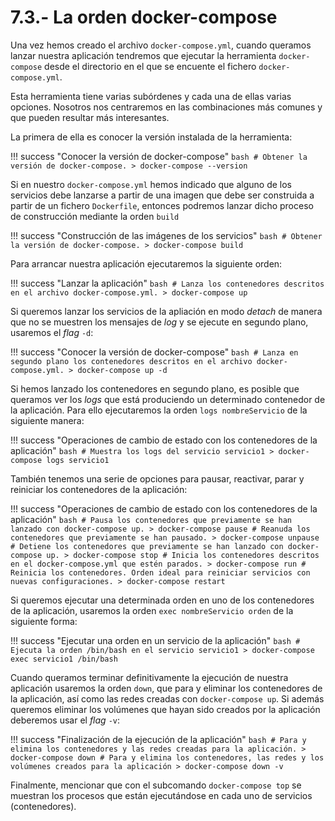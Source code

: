# 7.3.- La orden docker-compose

Una vez hemos creado el archivo `docker-compose.yml`, cuando queramos lanzar nuestra aplicación tendremos que ejecutar la herramienta `docker-compose` desde el directorio en el que se encuente el fichero `docker-compose.yml`.

Esta herramienta tiene varias subórdenes y cada una de ellas varias opciones. Nosotros nos centraremos en las combinaciones más comunes y que pueden resultar más interesantes.

La primera de ella es conocer la versión instalada de la herramienta:

!!! success "Conocer la versión de docker-compose"
    ```bash
    # Obtener la versión de docker-compose.
    > docker-compose --version
    ```

Si en nuestro `docker-compose.yml` hemos indicado que alguno de los servicios debe lanzarse a partir de una imagen que debe ser construida a partir de un fichero `Dockerfile`, entonces podremos lanzar dicho proceso de construcción mediante la orden `build`

!!! success "Construcción de las imágenes de los servicios"
    ```bash
    # Obtener la versión de docker-compose.
    > docker-compose build
    ```

Para arrancar nuestra aplicación ejecutaremos la siguiente orden:

!!! success "Lanzar la aplicación"
    ```bash
    # Lanza los contenedores descritos en el archivo docker-compose.yml.
    > docker-compose up
    ```

Si queremos lanzar los servicios de la apliación en modo *detach* de manera que no se muestren los mensajes de *log* y se ejecute en segundo plano, usaremos el *flag* `-d`:

!!! success "Conocer la versión de docker-compose"
    ```bash
    # Lanza en segundo plano los contenedores descritos en el archivo docker-compose.yml.
    > docker-compose up -d
    ```

Si hemos lanzado los contenedores en segundo plano, es posible que queramos ver los *logs* que está produciendo un determinado contenedor de la aplicación. Para ello ejecutaremos la orden `logs nombreServicio` de la siguiente manera:

!!! success "Operaciones de cambio de estado con los contenedores de la aplicación"
    ```bash
    # Muestra los logs del servicio servicio1
    > docker-compose logs servicio1
    ```

También tenemos una serie de opciones para pausar, reactivar, parar y reiniciar los contenedores de la aplicación:

!!! success "Operaciones de cambio de estado con los contenedores de la aplicación"
    ```bash
    # Pausa los contenedores que previamente se han lanzado con docker-compose up.
    > docker-compose pause
    # Reanuda los contenedores que previamente se han pausado.
    > docker-compose unpause
    # Detiene los contenedores que previamente se han lanzado con docker-compose up.
    > docker-compose stop
    # Inicia los contenedores descritos en el docker-compose.yml que estén parados.
    > docker-compose run
    # Reinicia los contenedores. Orden ideal para reiniciar servicios con nuevas configuraciones.
    > docker-compose restart
    ```

Si queremos ejecutar una determinada orden en uno de los contenedores de la aplicación, usaremos la orden `exec nombreServicio orden` de la siguiente forma:

!!! success "Ejecutar una orden en un servicio de la aplicación"
    ```bash
    # Ejecuta la orden /bin/bash en el servicio servicio1
    > docker-compose exec servicio1 /bin/bash
    ```

Cuando queramos terminar definitivamente la ejecución de nuestra aplicación usaremos la orden `down`, que para y eliminar los contenedores de la aplicación, así como las redes creadas con `docker-compose up`. Si además queremos eliminar los volúmenes que hayan sido creados por la aplicación deberemos usar el *flag* `-v`:

!!! success "Finalización de la ejecución de la aplicación"
    ```bash
    # Para y elimina los contenedores y las redes creadas para la aplicación.
    > docker-compose down
    # Para y elimina los contenedores, las redes y los volúmenes creados para la aplicación
    > docker-compose down -v
    ```

Finalmente, mencionar que con el subcomando `docker-compose top` se muestran los procesos que están ejecutándose en cada uno de servicios (contenedores).
